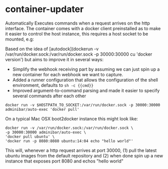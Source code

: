 container-updater
=================

Automatically Executes commands when a request arrives on the http interface. The container comes with a docker client preinstalled as to make it easier to control the host instance, this requires a host socket to be mounted, e.g:

Based on the idea of [autodock](dockerun -v /var/run/docker.sock:/var/run/docker.sock -p 30000:30000 cu 'docker version') but aims to improve it in several ways:

- Simplify the webhook receiving part by assuming we can just spin up a new container for each webhook we want to capture.
- Added a runner configuration that allows the configuration of the shell environment, defaults to `sh -c {{cmd}}`
- Improved argument-to-command parsing and made it easier to specify several commands after each other

```
docker run -v $HOSTPATH_TO_SOCKET:/var/run/docker.sock -p 30000:30000 adminibar/auto-exec 'docker pull'
```

On a typical Mac OSX boot2docker instance this might look like:
```
docker run -v /var/run/docker.sock:/var/run/docker.sock \
-p 30000:30000 adminibar/auto-exec \
'docker pull ubuntu' \
'docker run -p 8080:8080 ubuntu:14:04 echo "hello world"'
```
This will, whenever a http request arrives at port 30000, (1) pull the latest ubuntu images from the default repository and (2) when done spin up a new instance that exposes port 8080 and echos "hello world"
